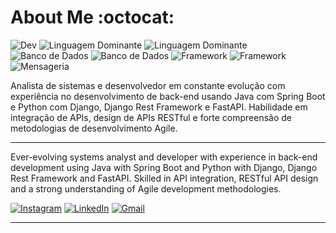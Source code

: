 <div style="text-align: left;">

**About Me** :octocat:
================

![Dev](https://img.shields.io/badge/Dev-Back--end-darkblue)
![Linguagem Dominante](https://img.shields.io/badge/Language-Python-red)
![Linguagem Dominante](https://img.shields.io/badge/Language-Java-green)
![Banco de Dados](https://img.shields.io/badge/DB-SQL-blue)
![Banco de Dados](https://img.shields.io/badge/DB-NoSQL-lightblue)
![Framework](https://img.shields.io/badge/Framework-SpringBoot-lightgreen)
![Framework](https://img.shields.io/badge/Framework-Django-purple)
![Mensageria](https://img.shields.io/badge/Messaging-RabbitMQ-orange)

Analista de sistemas e desenvolvedor em constante evolução com experiência no desenvolvimento de back-end usando Java com Spring Boot e Python com Django, Django Rest Framework e FastAPI. Habilidade em integração de APIs, design de APIs RESTful e forte compreensão de metodologias de desenvolvimento Agile.

_ _ _ _ _ _

Ever-evolving systems analyst and developer with experience in back-end development using Java with Spring Boot and Python with Django, Django Rest Framework and FastAPI. Skilled in API integration, RESTful API design and a strong understanding of Agile development methodologies.

<a href="https://instagram.com/samir.mamede" target="_blank"><img alt="Instagram"  src="https://img.shields.io/badge/instagram-%2312100E.svg?&style=for-the-badge&logo=instagram&logoColor=pink" /></a> 
<a href="https://www.linkedin.com/in/samir-mamede" target="_blank"><img alt="LinkedIn" src="https://img.shields.io/badge/linkedin-%2312100E.svg?&style=for-the-badge&logo=linkedin&logoColor=blue" /></a> 
<a href="mailto:anuarsamir@gmail.com" target="_blank"><img alt="Gmail" src="https://img.shields.io/badge/Gmail-%2312100E.svg?&style=for-the-badge&logo=gmail&logoColor=White" /></a>

------------

</div>

